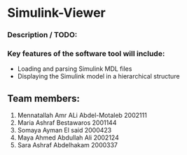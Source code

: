 # Simulink-Viewer     
### Description / TODO:
### Key features of the software tool will include:
* Loading and parsing Simulink MDL files
* Displaying the Simulink model in a hierarchical structure

## Team members:
1. Mennatallah Amr ALi Abdel-Motaleb 2002111
2. Maria Ashraf Bestawaros 2001144
3. Somaya Ayman El said 2000423
4. Maya Ahmed Abdullah Ali 2002124
5. Sara Ashraf Abdelhakam 2000337
